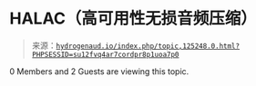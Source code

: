 <!--yml

category: 未分类

date: 2024-05-27 14:27:15

-->

# HALAC（高可用性无损音频压缩）

> 来源：[`hydrogenaud.io/index.php/topic,125248.0.html?PHPSESSID=su12fvq4ar7cordpr8p1uoa7p0`](https://hydrogenaud.io/index.php/topic,125248.0.html?PHPSESSID=su12fvq4ar7cordpr8p1uoa7p0)

<main id="forumposts">

0 Members and 2 Guests are viewing this topic.

</main>
